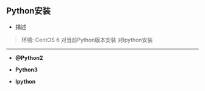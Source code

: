 ## Python安装

*  描述
> 环境: CentOS 6
> 对当前Python版本安装
> 对Ipython安装
--------------------------------------------------------------------------------

* **@Python2**


* **Python3**


* **Ipython**
